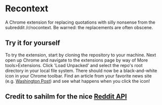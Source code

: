 # Recontext

A Chrome extension for replacing quotations with silly nonsense from the subreddit /r/nocontext. Be warned: the replacements are often obscene. 

## Try it for yourself

To try the extension, start by cloning the repository to your machine. Next open up Chrome and navigate to the extensions page by way of More tools>Extensions. 
Click 'Load Unpacked' and select the repo's root directory in your local file system. There should now be a black-and-white icon in your Chrome toolbar. 
Find an article from your favorite news site (e.g. [Washington Post](https://www.washingtonpost.com)) and see what happens when you click the icon!

## Credit to sahilm for the nice [Reddit API](https://github.com/sahilm/reddit.js#readme)
